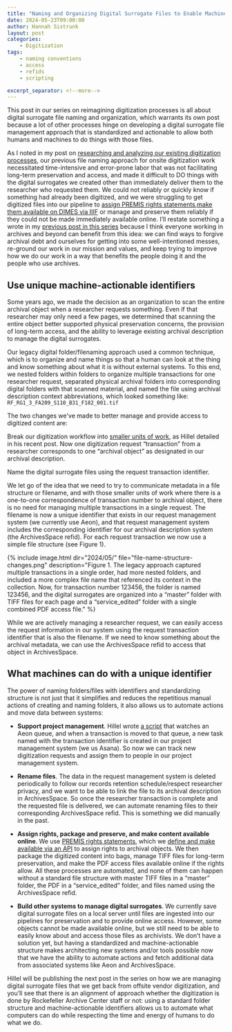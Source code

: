 ```yaml
---
title: "Naming and Organizing Digital Surrogate Files to Enable Machine Actions"
date: 2024-05-23T09:00:00
author: Hannah Sistrunk
layout: post
categories:
    - Digitization
tags:
    - naming conventions
    - access
    - refids
    - scripting

excerpt_separator: <!--more-->
---
```


This post in our series on reimagining digitization processes is all about digital surrogate file naming and organization, which warrants its own post because a lot of other processes hinge on developing a digital surrogate file management approach that is standardized and actionable to allow both humans and machines to do things with those files.

<!--more-->

As I noted in my post on [researching and analyzing our existing digitization processes](/digitization-service-design), our previous file naming approach for onsite digitization work necessitated time-intensive and error-prone labor that was not facilitating long-term preservation and access, and made it difficult to DO things with the digital surrogates we created other than immediately deliver them to the researcher who requested them. We could not reliably or quickly know if something had already been digitized, and we were struggling to get digitized files into our pipeline to [assign PREMIS rights statements](/translating-rights),[make them available on DIMES via IIIF](/iiif-implementation) or manage and preserve them reliably if they could not be made immediately available online. I’ll restate something a wrote in my [previous post in this series](/digitization-service-design) because I think everyone working in archives and beyond can benefit from this idea: we can find ways to forgive archival debt and ourselves for getting into some well-intentioned messes, re-ground our work in our mission and values, and keep trying to improve how we do our work in a way that benefits the people doing it and the people who use archives.

## Use unique machine-actionable identifiers

Some years ago, we made the decision as an organization to scan the entire archival object when a researcher requests something. Even if that researcher may only need a few pages, we determined that scanning the entire object better supported physical preservation concerns, the provision of long-term access, and the ability to leverage existing archival description to manage the digital surrogates.

Our legacy digital folder/filenaming approach used a common technique, which is to organize and name things so that a human can look at the thing and know something about what it is without external systems. To this end, we nested folders within folders to organize multiple transactions for one researcher request, separated physical archival folders into corresponding digital folders with that scanned material, and named the file using archival description context abbreviations, which looked something like: `RF_RG1_3_FA209_S110_B31_F182_001.tif`

The two changes we've made to better manage and provide access to digitized content are:

Break our digitization workflow into [smaller units of work](/facilitating-flow#smaller-units-of-work), as Hillel detailed in his recent post. Now one digitization request “transaction” from a researcher corresponds to one “archival object” as designated in our archival description.

Name the digital surrogate files using the request transaction identifier.

We let go of the idea that we need to try to communicate metadata in a file structure or filename, and with those smaller units of work where there is a one-to-one correspondence of transaction number to archival object, there is no need for managing multiple transactions in a single request. The filename is now a unique identifier that exists in our request management system (we currently use Aeon), and that request management system includes the corresponding identifier for our archival description system (the ArchivesSpace refid). For each request transaction we now use a simple file structure (see Figure 1).

{% include image.html dir="2024/05/" file="file-name-structure-changes.png" description="Figure 1. The legacy approach captured multiple transactions in a single order, had more nested folders, and included a more complex file name that referenced its context in the collection. Now, for transaction number 123456, the folder is named 123456, and the digital surrogates are organized into a “master” folder with TIFF files for each page and a “service_edited” folder with a single combined PDF access file." %}

While we are actively managing a researcher request, we can easily access the request information in our system using the request transaction identifier that is also the filename. If we need to know something about the archival metadata, we can use the ArchivesSpace refid to access that object in ArchivesSpace.

## What machines can do with a unique identifier

The power of naming folders/files with identifiers and standardizing structure is not just that it simplifies and reduces the repetitious manual actions of creating and naming folders, it also allows us to automate actions and move data between systems:

- **Support project management**. Hillel wrote [a script](https://github.com/RockefellerArchiveCenter/digitization_tasks) that watches an Aeon queue, and when a transaction is moved to that queue, a new task named with the transaction identifier is created in our project management system (we us Asana). So now we can track new digitization requests and assign them to people in our project management system.

- **Rename files**. The data in the request management system is deleted periodically to follow our records retention schedule/respect researcher privacy, and we want to be able to link the file to its archival description in ArchivesSpace. So once the researcher transaction is complete and the requested file is delivered, we can automate renaming files to their corresponding ArchivesSpace refid. This is something we did manually in the past.

- **Assign rights, package and preserve, and make content available online**. We use [PREMIS rights statements](https://docs.rockarch.org/premis-rights-guidelines), which we [define and make available via an API](https://github.com/RockefellerArchiveCenter/aquila) to assign rights to archival objects. We then package the digitized content into bags, manage TIFF files for long-term preservation, and make the PDF access files available online if the rights allow. All these processes are automated, and none of them can happen without a standard file structure with master TIFF files in a “master” folder, the PDF in a “service_edited” folder, and files named using the ArchivesSpace refid.

- **Build other systems to manage digital surrogates**. We currently save digital surrogate files on a local server until files are ingested into our pipelines for preservation and to provide online access. However, some objects cannot be made available online, but we still need to be able to easily know about and access those files as archivists. We don’t have a solution yet, but having a standardized and machine-actionable structure makes architecting new systems and/or tools possible now that we have the ability to automate actions and fetch additional data from associated systems like Aeon and ArchivesSpace.

Hillel will be publishing the next post in the series on how we are managing digital surrogate files that we get back from offsite vendor digitization, and you’ll see that there is an alignment of approach whether the digitization is done by Rockefeller Archive Center staff or not: using a standard folder structure and machine-actionable identifiers allows us to automate what computers can do while respecting the time and energy of humans to do what we do.
